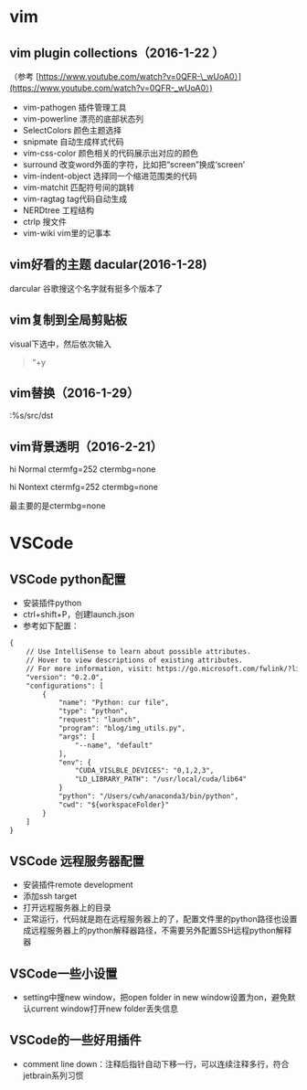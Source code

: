 # vim

## vim plugin collections（2016-1-22 ）

（参考 [https://www.youtube.com/watch?v=0QFR-\_wUoA0）](https://www.youtube.com/watch?v=0QFR-_wUoA0）)

* vim-pathogen 插件管理工具
* vim-powerline 漂亮的底部状态列
* SelectColors 颜色主题选择
* snipmate 自动生成样式代码
* vim-css-color 颜色相关的代码展示出对应的颜色
* surround 改变word外面的字符，比如把“screen”换成‘screen’
* vim-indent-object 选择同一个缩进范围类的代码
* vim-matchit 匹配符号间的跳转
* vim-ragtag tag代码自动生成
* NERDtree 工程结构
* ctrlp 搜文件
* vim-wiki vim里的记事本

## vim好看的主题 dacular\(2016-1-28\)

darcular 谷歌搜这个名字就有挺多个版本了

## vim复制到全局剪贴板

visual下选中，然后依次输入

> “+y

## vim替换（2016-1-29）

:%s/src/dst

## vim背景透明（2016-2-21）

hi Normal ctermfg=252 ctermbg=none

hi Nontext ctermfg=252 ctermbg=none

最主要的是ctermbg=none

# VSCode

## VSCode python配置
- 安装插件python
- ctrl+shift+P，创建launch.json
- 参考如下配置：

```html
{
    // Use IntelliSense to learn about possible attributes.
    // Hover to view descriptions of existing attributes.
    // For more information, visit: https://go.microsoft.com/fwlink/?linkid=830387
    "version": "0.2.0",
    "configurations": [
        {
            "name": "Python: cur file",
            "type": "python",
            "request": "launch",
            "program": "blog/img_utils.py",
            "args": [
                "--name", "default"
            ],
            "env": {
                "CUDA_VISLBLE_DEVICES": "0,1,2,3",
                "LD_LIBRARY_PATH": "/usr/local/cuda/lib64"
            }
            "python": "/Users/cwh/anaconda3/bin/python",
            "cwd": "${workspaceFolder}"
        }
    ]
}
```

## VSCode 远程服务器配置
- 安装插件remote development
- 添加ssh target
- 打开远程服务器上的目录
- 正常运行，代码就是跑在远程服务器上的了，配置文件里的python路径也设置成远程服务器上的python解释器路径，不需要另外配置SSH远程python解释器

## VSCode一些小设置
- setting中搜new window，把open folder in new window设置为on，避免默认current window打开new folder丢失信息

## VSCode的一些好用插件
- comment line down：注释后指针自动下移一行，可以连续注释多行，符合jetbrain系列习惯
